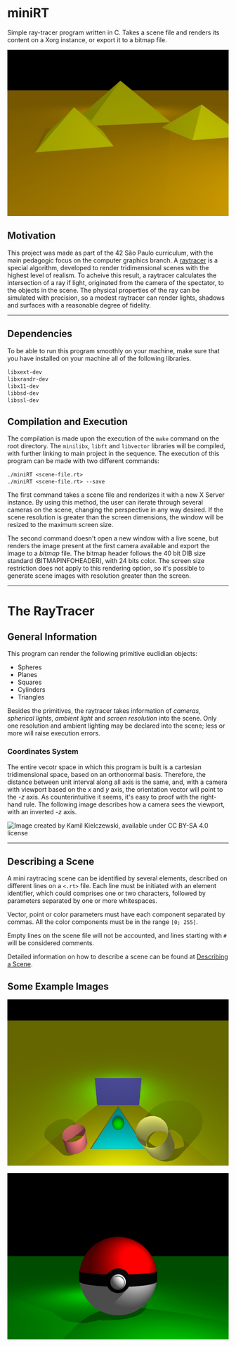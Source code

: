 # miniRT
Simple ray-tracer program written in C. Takes a scene file and renders its content on a Xorg instance, or export it to a bitmap file.

![Example of scene generated by this program. The great pyramids of Giza.](./images/giza.jpg)

## Motivation
This project was made as part of the 42 São Paulo curriculum, with the main pedagogic focus on the computer graphics branch. A [raytracer](https://en.wikipedia.org/wiki/Ray_tracing_(graphics)) is a special algorithm, developed to render tridimensional scenes with the highest level of realism. To acheive this result, a raytracer calculates the intersection of a ray if light, originated from the camera of the spectator, to the objects in the scene. The physical properties of the ray can be simulated with precision, so a modest raytracer can render lights, shadows and surfaces with a reasonable degree of fidelity.

---

## Dependencies

To be able to run this program smoothly on your machine, make sure that you have installed on your machine all of the following libraries.

    libxext-dev
    libxrandr-dev
    libx11-dev
    libbsd-dev
    libssl-dev

## Compilation and Execution

The compilation is made upon the execution of the `make` command on the root directory. The `minilibx`, `libft` and `libvector` libraries will be compiled, with further linking to main project in the sequence. The execution of this program can be made with two different commands:

    ./miniRT <scene-file.rt>
    ./miniRT <scene-file.rt> --save
    
The first command takes a scene file and renderizes it with a new X Server instance. By using this method, the user can iterate through several cameras on the scene, changing the perspective in any way desired. If the scene resolution is greater than the screen dimensions, the window will be resized to the maximum screen size.

The second command doesn't open a new window with a live scene, but renders the image present at the first camera available and export the image to a *bitmap* file. The bitmap header follows the 40 bit DIB size standard (BITMAPINFOHEADER), with 24 bits color. The screen size restriction does not apply to this rendering option, so it's possible to generate scene images with resolution greater than the screen.

---

# The RayTracer

## General Information

This program can render the following primitive euclidian objects:

- Spheres
- Planes
- Squares
- Cylinders
- Triangles

Besides the primitives, the raytracer takes information of *cameras*, *spherical lights*, *ambient light* and *screen resolution* into the scene. Only one resolution and ambient lighting may be declared into the scene; less or more will raise execution errors.

### Coordinates System

The entire vecotr space in which this program is built is a cartesian tridimensional space, based on an orthonormal basis. Therefore, the distance between unit interval along all axis is the same, and, with a camera with viewport based on the *x* and *y* axis, the orientation vector will point to the *-z* axis. As counterintuitive it seems, it's easy to proof with the right-hand rule. The following image describes how a camera sees the viewport, with an inverted *-z* axis. 

![Image created by Kamil Kielczewski, available under CC BY-SA 4.0 license](https://upload.wikimedia.org/wikipedia/commons/thumb/b/b2/RaysViewportSchema.png/511px-RaysViewportSchema.png)

---

## Describing a Scene

A mini raytracing scene can be identified by several elements, described on different lines on a `<.rt>` file. Each line must be initiated with an element identifier, which could comprises one or two characters, followed by parameters separated by one or more whitespaces.

Vector, point or color parameters must have each component separated by commas. All the color components must be in the range `[0; 255]`.

Empty lines on the scene file will not be accounted, and lines starting with `#` will be considered comments.

Detailed information on how to describe a scene can be found at [Describing a Scene](./examples/README.md).

## Some Example Images

![](./images/board.jpg)

![](./images/pokeball.jpg)
